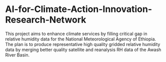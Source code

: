 # AI-for-Climate-Action-Innovation-Research-Network
This project aims to enhance climate services by filling critical gap in relative humidity data for the National Meteorological Agency of Ethiopia. The plan is to produce representative high quality gridded relative humidity data by merging better quality satellite and reanalysis RH data of the Awash River Basin.
